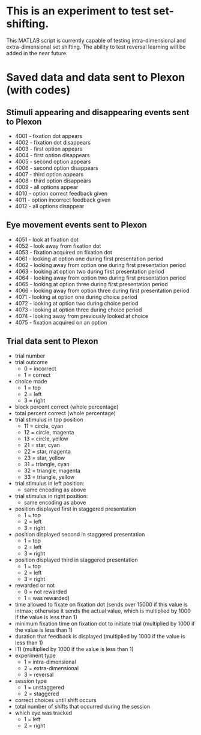 # This is an experiment to test set-shifting.
This MATLAB script is currently capable of testing intra-dimensional and extra-dimensional set shifting. The ability to test reversal learning will be added in the near future.

# Saved data and data sent to Plexon (with codes)

## Stimuli appearing and disappearing events sent to Plexon

+ 4001 - fixation dot appears	
+ 4002 - fixation dot disappears
+ 4003 - first option appears
+ 4004 - first option disappears
+ 4005 - second option appears
+ 4006 - second option disappears
+ 4007 - third option appears	
+ 4008 - third option disappears
+ 4009 - all options appear
+ 4010 - option correct feedback given
+ 4011 - option incorrect feedback given
+ 4012 - all options disappear

## Eye movement events sent to Plexon

+ 4051 - look at fixation dot	
+ 4052 - look away from fixation dot	
+ 4053 - fixation acquired on fixation dot
+ 4061 - looking at option one during first presentation period
+ 4062 - looking away from option one during first presentation period
+ 4063 - looking at option two during first presentation period
+ 4064 - looking away from option two during first presentation period
+ 4065 - looking at option three during first presentation period
+ 4066 - looking away from option three during first presentation period	
+ 4071 - looking at option one during choice period
+ 4072 - looking at option two during choice period
+ 4073 - looking at option three during choice period
+ 4074 - looking away from previously looked at choice
+ 4075 - fixation acquired on an option

## Trial data sent to Plexon

+ trial number             
+ trial outcome
	+ 0 = incorrect
	+ 1 = correct
+ choice made
	+ 1 = top
	+ 2 = left
	+ 3 = right
+ block percent correct (whole percentage)
+ total percent correct (whole percentage)
+ trial stimulus in top position
	+ 11 = circle, cyan
	+ 12 = circle, magenta
	+ 13 = circle, yellow
	+ 21 = star, cyan
	+ 22 = star, magenta
	+ 23 = star, yellow
	+ 31 = triangle, cyan
	+ 32 = triangle, magenta
	+ 33 = triangle, yellow
+ trial stimulus in left position:
	+ same encoding as above
+ trial stimulus in right position:
	+ same encoding as above
+ position displayed first in staggered presentation
	+ 1 = top
	+ 2 = left
	+ 3 = right
+ position displayed second in staggered presentation
	+ 1 = top
	+ 2 = left
	+ 3 = right
+ position displayed third in staggered presentation
	+ 1 = top
	+ 2 = left
	+ 3 = right
+ rewarded or not
	+ 0 = not rewarded
	+ 1 = was rewarded)		
+ time allowed to fixate on fixation dot (sends over 15000 if this value is intmax; otherwise it sends the actual value, which is multiplied by 1000 if the value is less than 1)
+ minimum fixation time on fixation dot to initiate trial (multiplied by 1000 if the value is less than 1)		
+ duration that feedback is displayed (multiplied by 1000 if the value is less than 1)		
+ ITI (multiplied by 1000 if the value is less than 1)
+ experiment type
	+ 1 = intra-dimensional
	+ 2 = extra-dimensional
	+ 3 = reversal
+ session type
	+ 1 = unstaggered
	+ 2 = staggered
+ correct choices until shift occurs
+ total number of shifts that occurred during the session
+ which eye was tracked
	+ 1 = left
	+ 2 = right